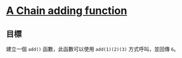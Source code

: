 # [A Chain adding function](http://www.codewars.com/kata/a-chain-adding-function/)

## 目標

建立一個 `add()` 函數，此函數可以使用 `add(1)(2)(3)` 方式呼叫，並回傳 `6`。
